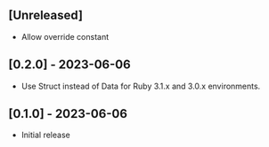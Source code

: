 ## [Unreleased]

- Allow override constant

## [0.2.0] - 2023-06-06

- Use Struct instead of Data for Ruby 3.1.x and 3.0.x environments.

## [0.1.0] - 2023-06-06

- Initial release

